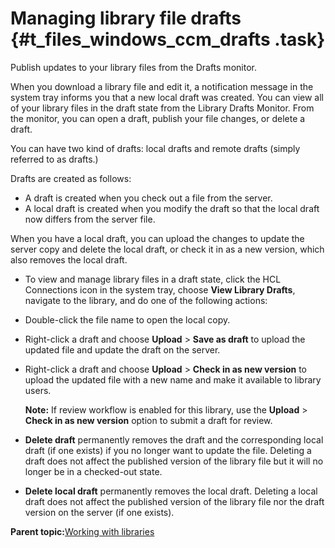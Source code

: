 # Managing library file drafts {#t_files_windows_ccm_drafts .task}

Publish updates to your library files from the Drafts monitor.

When you download a library file and edit it, a notification message in the system tray informs you that a new local draft was created. You can view all of your library files in the draft state from the Library Drafts Monitor. From the monitor, you can open a draft, publish your file changes, or delete a draft.

You can have two kind of drafts: local drafts and remote drafts \(simply referred to as drafts.\)

Drafts are created as follows:

-   A draft is created when you check out a file from the server.
-   A local draft is created when you modify the draft so that the local draft now differs from the server file.

When you have a local draft, you can upload the changes to update the server copy and delete the local draft, or check it in as a new version, which also removes the local draft.

-   To view and manage library files in a draft state, click the HCL Connections icon in the system tray, choose **View Library Drafts**, navigate to the library, and do one of the following actions:
-   Double-click the file name to open the local copy.

-   Right-click a draft and choose **Upload** \> **Save as draft** to upload the updated file and update the draft on the server.

-   Right-click a draft and choose **Upload** \> **Check in as new version** to upload the updated file with a new name and make it available to library users.

    **Note:** If review workflow is enabled for this library, use the **Upload** \> **Check in as new version** option to submit a draft for review.

-   **Delete draft** permanently removes the draft and the corresponding local draft \(if one exists\) if you no longer want to update the file. Deleting a draft does not affect the published version of the library file but it will no longer be in a checked-out state.

-   **Delete local draft** permanently removes the local draft. Deleting a local draft does not affect the published version of the library file nor the draft version on the server \(if one exists\).


**Parent topic:**[Working with libraries](../../connectors/enduser/c_files_windows_ccm_overview.md)

